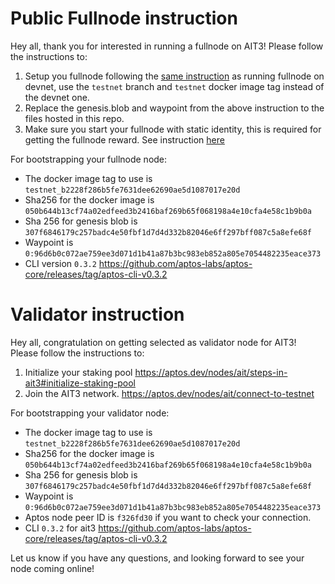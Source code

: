 # Public Fullnode instruction

Hey all, thank you for interested in running a fullnode on AIT3! Please follow the instructions to:

1. Setup you fullnode following the [same instruction](https://aptos.dev/nodes/full-node/fullnode-for-devnet) as running fullnode on devnet, use the `testnet` branch and `testnet` docker image tag instead of the devnet one. 
2. Replace the genesis.blob and waypoint from the above instruction to the files hosted in this repo.
3. Make sure you start your fullnode with static identity, this is required for getting the fullnode reward. See instruction [here](https://aptos.dev/nodes/full-node/network-identity-fullnode)

For bootstrapping your fullnode node:
- The docker image tag to use is `testnet_b2228f286b5fe7631dee62690ae5d1087017e20d`
- Sha256 for the docker image is `050b644b13cf74a02edfeed3b2416baf269b65f068198a4e10cfa4e58c1b9b0a`
- Sha 256 for genesis blob is `307f6846179c257badc4e50fbf1d7d4d332b82046e6ff297bff087c5a8efe68f`
- Waypoint is `0:96d6b0c072ae759ee3d071d1b41a87b3bc983eb852a805e7054482235eace373`
- CLI version `0.3.2` https://github.com/aptos-labs/aptos-core/releases/tag/aptos-cli-v0.3.2


# Validator instruction

Hey all, congratulation on getting selected as validator node for AIT3! Please follow the instructions to:

1. Initialize your staking pool https://aptos.dev/nodes/ait/steps-in-ait3#initialize-staking-pool
2. Join the AIT3 network. https://aptos.dev/nodes/ait/connect-to-testnet

For bootstrapping your validator node:
- The docker image tag to use is `testnet_b2228f286b5fe7631dee62690ae5d1087017e20d`
- Sha256 for the docker image is `050b644b13cf74a02edfeed3b2416baf269b65f068198a4e10cfa4e58c1b9b0a`
- Sha 256 for genesis blob is `307f6846179c257badc4e50fbf1d7d4d332b82046e6ff297bff087c5a8efe68f`
- Waypoint is `0:96d6b0c072ae759ee3d071d1b41a87b3bc983eb852a805e7054482235eace373`
- Aptos node peer ID is `f326fd30` if you want to check your connection.
- CLI `0.3.2` for ait3 https://github.com/aptos-labs/aptos-core/releases/tag/aptos-cli-v0.3.2

Let us know if you have any questions, and looking forward to see your node coming online!
